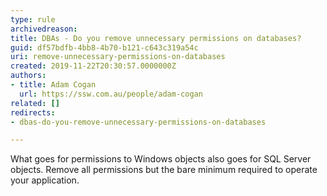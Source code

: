 ```yaml
---
type: rule
archivedreason: 
title: DBAs - Do you remove unnecessary permissions on databases?
guid: df57bdfb-4bb8-4b70-b121-c643c319a54c
uri: remove-unnecessary-permissions-on-databases
created: 2019-11-22T20:30:57.0000000Z
authors:
- title: Adam Cogan
  url: https://ssw.com.au/people/adam-cogan
related: []
redirects:
- dbas-do-you-remove-unnecessary-permissions-on-databases

---
```



<p class="ssw15-rteElement-P">What goes for permissions to Windows objects also goes for SQL Server objects. Remove all permissions but the bare minimum required to operate your application.​​<br></p>
<br><excerpt class='endintro'></excerpt><br>



